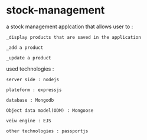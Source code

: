 # stock-management

a stock management applcation that allows user to :

  
	_display products that are saved in the application

	_add a product

	_update a product
  
used technologies :

	server side : nodejs 

	plateform : expressjs 

	database : Mongodb 

	Object data model(ODM) : Mongoose 

	veiw engine : EJS 

	other technologies : passportjs

